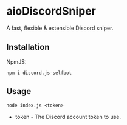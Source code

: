 # aioDiscordSniper
A fast, flexible & extensible Discord sniper.

## Installation
NpmJS:
```
npm i discord.js-selfbot
```

## Usage
```
node index.js <token>
```

- token - The Discord account token to use.